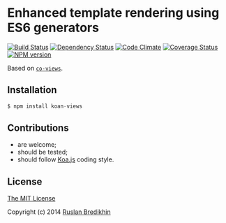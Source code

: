 # Enhanced template rendering using ES6 generators

[![Build Status](https://travis-ci.org/bredikhin/koan-views.png?branch=master)](https://travis-ci.org/bredikhin/koan-views)
[![Dependency Status](https://gemnasium.com/bredikhin/koan-views.png)](https://gemnasium.com/bredikhin/koan-views)
[![Code Climate](https://codeclimate.com/github/bredikhin/koan-views.png)](https://codeclimate.com/github/bredikhin/koan-views)
[![Coverage Status](https://coveralls.io/repos/bredikhin/koan-views/badge.png?branch=master)](https://coveralls.io/r/bredikhin/koan-views?branch=master)
[![NPM version](https://badge.fury.io/js/koan-views.png)](http://badge.fury.io/js/koan-views)

Based on [`co-views`](https://github.com/visionmedia/co-views).

## Installation

```js
$ npm install koan-views
```

## Contributions

* are welcome;
* should be tested;
* should follow [Koa.js](https://github.com/koajs/koa) coding style.

## License

[The MIT License](http://opensource.org/licenses/MIT)

Copyright (c) 2014 [Ruslan Bredikhin](http://ruslanbredikhin.com/)
